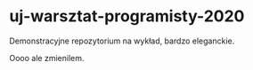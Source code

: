 # uj-warsztat-programisty-2020

Demonstracyjne repozytorium na wykład, bardzo eleganckie.

Oooo ale zmienilem.
